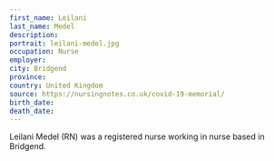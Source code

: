```yaml
---
first_name: Leilani
last_name: Medel
description: 
portrait: leilani-medel.jpg
occupation: Nurse
employer: 
city: Bridgend
province: 
country: United Kingdom
source: https://nursingnotes.co.uk/covid-19-memorial/
birth_date: 
death_date: 
---
```


Leilani Medel (RN) was a registered nurse working in nurse based in Bridgend.